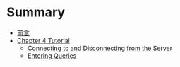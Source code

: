 # Summary

* [前言](README.md)
* [Chapter 4 Tutorial](chapter1.md)
  * [Connecting to and Disconnecting from the Server](chapter1/connecting-to-and-disconnecting-from-the-server.md)
  * [Entering Queries](chapter1/entering-queries.md)


